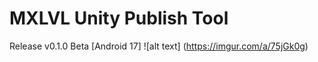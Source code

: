 # MXLVL Unity Publish Tool

Release v0.1.0 Beta [Android 17]
![alt text] (https://imgur.com/a/75jGk0g)
